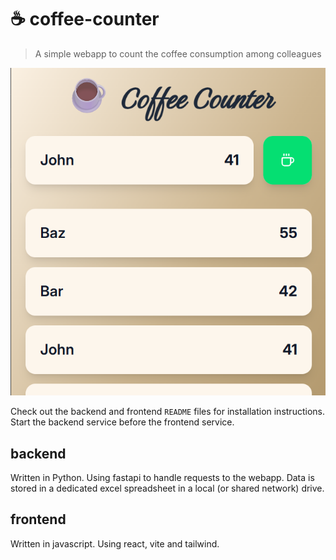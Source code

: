 # ☕ coffee-counter
> A simple webapp to count the coffee consumption among colleagues

![Coffee Counter Screenshot](./media/screenshot.png "Coffee Counter Screenshot")

Check out the backend and frontend `README` files for installation instructions.
Start the backend service before the frontend service.

## backend
Written in Python. Using fastapi to handle requests to the webapp. Data is stored in a dedicated excel spreadsheet in a local (or shared network) drive.

## frontend
Written in javascript. Using react, vite and tailwind.